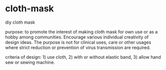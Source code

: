 # cloth-mask
diy cloth mask

purpose:  to promote the interest of making cloth mask for own use or as a hobby among communities.  Encourage various individual creativity of design ideas.   The purpose is not for clinical uses, care or other usages where strict reduction or prevention of virus transmission are required. 

criteria of design:  1) use cloth, 2) with or without elastic band, 3) allow hand sew or sewing machine.  

